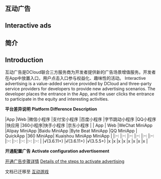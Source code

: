 ## 互动广告
## Interactive ads

## 简介
## Introduction

互动广告是DCloud联合三方服务商为开发者提供新的广告场景增值服务。开发者在App中放置入口，用户点击入口参与权益化、趣味性的活动。
Interactive advertising is a value-added service provided by DCloud and three-party service providers for developers to provide new advertising scenarios. The developer places the entrance in the App, and the user clicks the entrance to participate in the equity and interesting activities.


**平台差异说明**
**Platform Difference Description**

|App				|Web				|微信小程序	|支付宝小程序	|百度小程序	|字节跳动小程序	|QQ小程序	|快应用	|360小程序|快手小程序	|京东小程序	|
| App | Web |WeChat MiniApp |Alipay MiniApp |Baidu MiniApp |Byte Beat MiniApp |QQ MiniApp | QuickApp |360 MiniApp| Kuaishou MiniApp MiniApp |
|:-:				|:-:				|:-:				|:-:					|:-:				|:-:						|:-:			|:-:		|:-:			|:-:				|:-:				|
|√(3.6.11+)	|√(3.6.11+)	|√(3.5.5+)	|x						|x					|x							|x				|x			|x				|x					|x					|


**开通配置广告**
**Activate configuration advertisement**

[开通广告步骤详情](https://uniapp.dcloud.net.cn/uni-ad.html#start)
[Details of the steps to activate advertising](https://uniapp.dcloud.net.cn/uni-ad.html#start)


文档已迁移至 [互动游戏](https://uniapp.dcloud.net.cn/uni-ad/interactive.html)
